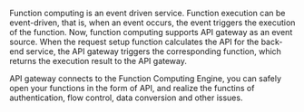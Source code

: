 Function computing is an event driven service. Function execution can be event-driven, that is, when an event occurs, the event triggers the execution of the function. Now, function computing supports API gateway as an event source. When the request setup function calculates the API for the back-end service, the API gateway triggers the corresponding function, which returns the execution result to the API gateway.

API gateway connects to the Function Computing Engine, you can safely open your functions in the form of API, and realize the functins of authentication, flow control, data conversion and other issues.
